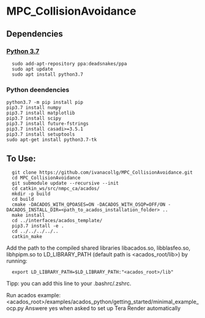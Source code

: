 # MPC_CollisionAvoidance

## Dependencies

### [Python 3.7](https://medium.com/analytics-vidhya/how-to-install-and-switch-between-different-python-versions-in-ubuntu-16-04-dc1726796b9b)
```
  sudo add-apt-repository ppa:deadsnakes/ppa
  sudo apt update
  sudo apt install python3.7

```
### Python deendencies
```
python3.7 -m pip install pip
pip3.7 install numpy
pip3.7 install matplotlib
pip3.7 install scipy
pip3.7 install future-fstrings
pip3.7 install casadi>=3.5.1
pip3.7 install setuptools
sudo apt-get install python3.7-tk

```

## To Use:
```
  git clone https://github.com/ivanacollg/MPC_CollisionAvoidance.git
  cd MPC_CollisionAvoidance
  git submodule update --recursive --init
  cd catkin_ws/src/nmpc_ca/acados/
  mkdir -p build
  cd build
  cmake -DACADOS_WITH_QPOASES=ON -DACADOS_WITH_OSQP=OFF/ON -DACADOS_INSTALL_DIR=<path_to_acados_installation_folder> ..
  make install 
  cd ../interfaces/acados_template/
  pip3.7 install -e .
  cd ../../../../..
  catkin_make
```
Add the path to the compiled shared libraries libacados.so, libblasfeo.so, libhpipm.so to LD_LIBRARY_PATH (default path is <acados_root/lib>) by running:
```
  export LD_LIBRARY_PATH=$LD_LIBRARY_PATH:"<acados_root>/lib"
```
Tipp: you can add this line to your .bashrc/.zshrc.

Run acados example:
<acados_root>/examples/acados_python/getting_started/minimal_example_ocp.py
Answere yes when asked to set up Tera Render automatically
